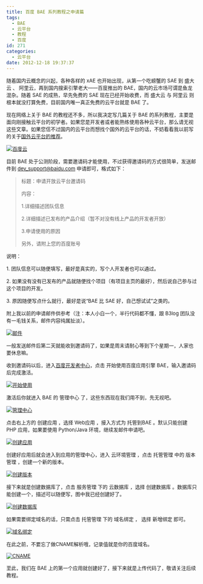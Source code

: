 ```yaml
---
title: 百度 BAE 系列教程之申请篇
tags:
  - BAE
  - 云平台
  - 教程
  - 百度
id: 271
categories:
  - 云平台
date: 2012-12-18 19:37:37
---
```


<span style="font-size: small;">随着国内云概念的兴起，各种各样的 xAE 也开始出现，从第一个吃螃蟹的 SAE 到 盛大云 、 阿里云，再到国内搜索引擎老大——百度推出的 BAE，国内的云市场可谓是鱼龙混杂。随着 SAE 的成熟，早先免费的 SAE 现在已经开始收费，而 盛大云 与 阿里云 则根本就没打算免费，目前国内唯一真正免费的云平台就是 BAE 了。</span>

<span style="font-size: small;">现在网络上关于 BAE 的教程还不多，所以我决定写几篇关于 BAE 的系列教程，主要是面向刚接触云平台的初学者。如果您是开发者或者能熟练使用各种云平台，那么请无视这些文章。如果您信不过国内的云平台而想找个国外的云平台的话，不妨看看我以前写的关于[国外云平台的推荐](http://www.sinosky.org/paas.html)。</span>

<span style="font-size: small;">[![百度云](//www.sinosky.org/uploads/2012/baidu%20yun%20logo.jpg)](//www.sinosky.org/uploads/2012/baidu%20yun%20logo.jpg "百度云")</span>

<span style="font-size: small;">目前 BAE 处于公测阶段，需要邀请码才能使用，不过获得邀请码的方式很简单，发送邮件到 [dev_support@baidu.com](mailto:dev_support@baidu.com) 申请即可，格式如下：</span>

> <span style="font-size: small;">标题：申请开放云平台邀请码 </span>
>
> <span style="font-size: small;">内容：</span>
>
> <span style="font-size: small;"> 1.详细描述团队信息</span>
>
> <span style="font-size: small;"> 2.详细描述已发布的产品介绍（暂不对没有线上产品的开发者开放）</span>
>
> <span style="font-size: small;"> 3.申请使用的原因</span>
>
> <span style="font-size: small;"> 另外，请附上您的百度账号</span>

<span style="font-size: small;">说明：</span>

<span style="font-size: small;">1\. 团队信息可以随便填写，最好是真实的，写个人开发者也可以通过。</span>

<span style="font-size: small;">2\. 如果没有没有已发布的产品就随便找个项目（有项目主页的最好），然后说自己参与过这个项目的开发。</span>

<span style="font-size: small;">3\. 原因随便写点什么就行，最好是说“BAE 比 SAE 好，自己想试试”之类的。</span>

<span style="font-size: small;">附上我以前的申请邮件供参考（注：本人小白一个，半行代码都不懂，跟 B3log 团队没有一毛钱关系，邮件内容纯属扯淡）。</span>

<span style="font-size: small;">[![邮件](//www.sinosky.org/uploads/2012/201212140501.png)](//www.sinosky.org/uploads/2012/201212140501.png "邮件")</span>

<span style="font-size: small;">一般发送邮件后第二天就能收到邀请码了，如果是周末请耐心等到下个星期一，人家也要休息嘛。</span>

<span style="font-size: small;">收到邀请码以后，进入[百度开发者中心](http://developer.baidu.com/)，点击 开始使用百度应用引擎 BAE，输入邀请码后完成激活。</span>

<span style="font-size: small;">[![开始使用](//www.sinosky.org/uploads/2012/201212140511.png)](//www.sinosky.org/uploads/2012/201212140511.png "开始使用")</span>

<span style="font-size: small;">激活后你就进入 BAE 的 管理中心 了，这些东西现在我们用不到，先无视吧。</span>

<span style="font-size: small;">[![管理中心](//www.sinosky.org/uploads/2012/snap000.png)](//www.sinosky.org/uploads/2012/snap000.png "管理中心")</span>

<span style="font-size: small;">点击右上方的 创建应用 ，选择 Web应用 ，接入方式为 托管到BAE 。默认只能创建 PHP 应用，如果要使用 Python/Java 环境，继续发邮件申请吧。</span>

<span style="font-size: small;">[![创建应用](//www.sinosky.org/uploads/2012/snap001.png)](//www.sinosky.org/uploads/2012/snap001.png "创建应用")</span>

<span style="font-size: small;">创建好应用后就会进入到应用的管理中心，进入 云环境管理 ，点击 托管管理 中的 版本管理 ，创建一个新的版本。</span>

<span style="font-size: small;">[![创建版本](//www.sinosky.org/uploads/2012/snap002.png)](//www.sinosky.org/uploads/2012/snap002.png "创建版本")</span>

<span style="font-size: small;">接下来就是创建数据库了，点击 服务管理 下的 云数据库 ，选择 创建数据库 。数据库只能创建一个，描述可以随便写，图中我已经创建好了。</span>

<span style="font-size: small;">[![创建数据库](//www.sinosky.org/uploads/2012/snap003.png)](//www.sinosky.org/uploads/2012/snap003.png "创建数据库")</span>

<span style="font-size: small;">如果需要绑定域名的话，只需<span>点击 托管管理 下的 域名绑定 ， 选择 新增绑定 即可。</span></span>

<span style="font-size: small;"><span>[![域名绑定](//www.sinosky.org/uploads/2012/snap004.png)](//www.sinosky.org/uploads/2012/snap004.png "域名绑定")</span></span>

<span style="font-size: small;"><span>在此之前，不要忘了做CNAME解析哦，记录值就是你的百度域名。</span></span>

<span style="font-size: small;">[![CNAME](//www.sinosky.org/uploads/2012/snap005.png)](//www.sinosky.org/uploads/2012/snap005.png "CNAME")</span>

<span style="font-size: small;">至此，我们在 BAE 上的第一个应用就创建好了，接下来就是上传代码了，敬请关注后续教程。</span>